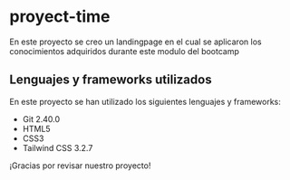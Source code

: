 # proyect-time
En este proyecto se creo un landingpage en el cual se aplicaron los conocimientos adquiridos durante este modulo del bootcamp

## Lenguajes y frameworks utilizados

En este proyecto se han utilizado los siguientes lenguajes y frameworks:

- Git 2.40.0
- HTML5
- CSS3
- Tailwind CSS 3.2.7

¡Gracias por revisar nuestro proyecto!
